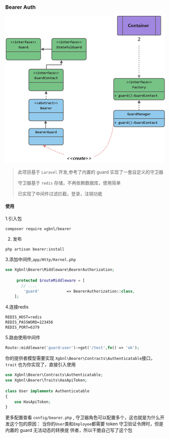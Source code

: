 ### Bearer Auth

![image](yuque.png)

> 此项目基于 `Laravel` 开发,参考了内置的 guard 实现了一套自定义的守卫器
>
> 守卫器基于 `redis` 存储，不再依赖数据库，使用简单
>
> 已实现了中间件过滤拦截，登录，注销功能

#### 使用

1.引入包

```shell
composer require xgbnl/bearer
```

2. 发布

```shell
php artisan bearer:install
```

3.添加中间件,`app/Http/Kernel.php`

```php
use Xgbnl\Bearer\Middleware\BearerAuthorization;

     protected $routeMiddleware = [
       // ....
        'guard'            => BearerAuthorization::class,
    ];

 ```

4.连接redis

```dotenv
REDIS_HOST=redis
REDIS_PASSWORD=123456
REDIS_PORT=6379
```

5.路由使用中间件

```php 
Route::middleware('guard:user')->get('/test',fn() => 'ok');
```

你的提供者模型需要实现 `Xgbnl\Bearer\Contracts\Authenticatable`接口，`trait` 也为你实现了，直接引入使用

```php
use Xgbnl\Bearer\Contracts\Authenticatable;
use Xgbnl\Bearer\Traits\HasApiToken;

class User implements Authenticatable
{
    use HasApiToken;
}
```

更多配置查看 `config/bearer.php` , 守卫器角色可以配置多个，这也就是为什么开发这个包的原因：
当你的`User`类和`Employee`都需要 token 守卫验证令牌时，但是内置的 guard 无法动态的转换提
供者，所以干脆自己写了这个包
